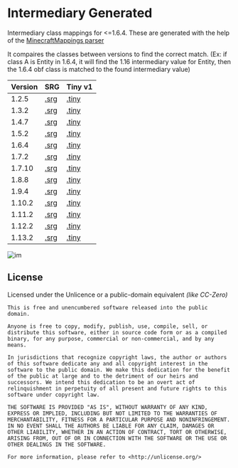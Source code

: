 # Intermediary Generated

Intermediary class mappings for <=1.6.4.
These are generated with the help of the [MinecraftMappings parser](https://mappings.javazilla.com/)

It compaires the classes between versions to find the correct match.
(Ex: if class A is Entity in 1.6.4, it will find the 1.16 intermediary value for Entity, then the 1.6.4 obf class is matched to the found intermediary value)

| Version | SRG                                  | Tiny v1                                |
|---------|--------------------------------------|----------------------------------------|
| 1.2.5   | [.srg](/1.2.5/obf2intermediary.srg)  | [.tiny](/1.2.5/obf2intermediary.tiny)  |
| 1.3.2   | [.srg](/1.3.2/obf2intermediary.srg)  | [.tiny](/1.3.2/obf2intermediary.tiny)  |
| 1.4.7   | [.srg](/1.4.7/obf2intermediary.srg)  | [.tiny](/1.4.7/obf2intermediary.tiny)  |
| 1.5.2   | [.srg](/1.5.2/obf2intermediary.srg)  | [.tiny](/1.5.2/obf2intermediary.tiny)  |
| 1.6.4   | [.srg](/1.6.4/obf2intermediary.srg)  | [.tiny](/1.6.4/obf2intermediary.tiny)  |
| 1.7.2   | [.srg](/1.7.2/obf2intermediary.srg)  | [.tiny](/1.7.2/obf2intermediary.tiny)  |
| 1.7.10  | [.srg](/1.7.10/obf2intermediary.srg) | [.tiny](/1.7.10/obf2intermediary.tiny) |
| 1.8.8   | [.srg](/1.8.8/obf2intermediary.srg)  | [.tiny](/1.8.8/obf2intermediary.tiny)  |
| 1.9.4   | [.srg](/1.9.4/obf2intermediary.srg)  | [.tiny](/1.9.4/obf2intermediary.tiny)  |
| 1.10.2  | [.srg](/1.10.2/obf2intermediary.srg) | [.tiny](/1.10.2/obf2intermediary.tiny) |
| 1.11.2  | [.srg](/1.11.2/obf2intermediary.srg) | [.tiny](/1.11.2/obf2intermediary.tiny) |
| 1.12.2  | [.srg](/1.12.2/obf2intermediary.srg) | [.tiny](/1.12.2/obf2intermediary.tiny) |
| 1.13.2  | [.srg](/1.13.2/obf2intermediary.srg) | [.tiny](/1.13.2/obf2intermediary.tiny) |


![im](https://i.imgur.com/uPpaRJU.png)

## License
Licensed under the Unlicence or a public-domain equivalent *(like CC-Zero)*

    This is free and unencumbered software released into the public domain.
    
    Anyone is free to copy, modify, publish, use, compile, sell, or
    distribute this software, either in source code form or as a compiled
    binary, for any purpose, commercial or non-commercial, and by any
    means.
    
    In jurisdictions that recognize copyright laws, the author or authors
    of this software dedicate any and all copyright interest in the
    software to the public domain. We make this dedication for the benefit
    of the public at large and to the detriment of our heirs and
    successors. We intend this dedication to be an overt act of
    relinquishment in perpetuity of all present and future rights to this
    software under copyright law.
    
    THE SOFTWARE IS PROVIDED "AS IS", WITHOUT WARRANTY OF ANY KIND,
    EXPRESS OR IMPLIED, INCLUDING BUT NOT LIMITED TO THE WARRANTIES OF
    MERCHANTABILITY, FITNESS FOR A PARTICULAR PURPOSE AND NONINFRINGEMENT.
    IN NO EVENT SHALL THE AUTHORS BE LIABLE FOR ANY CLAIM, DAMAGES OR
    OTHER LIABILITY, WHETHER IN AN ACTION OF CONTRACT, TORT OR OTHERWISE,
    ARISING FROM, OUT OF OR IN CONNECTION WITH THE SOFTWARE OR THE USE OR
    OTHER DEALINGS IN THE SOFTWARE.
    
    For more information, please refer to <http://unlicense.org/>